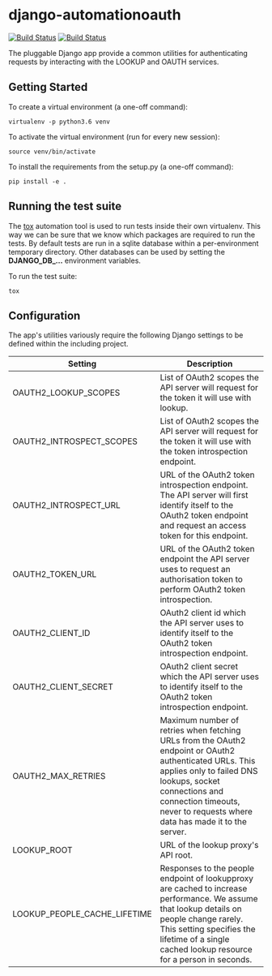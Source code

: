 # django-automationoauth

[![Build Status](https://travis-ci.org/uisautomation/django-automationoauth.svg?branch=master)](https://travis-ci.org/uisautomation/django-automationoauth)
[![Build Status](https://codecov.io/gh/uisautomation/django-automationoauth/branch/master/graph/badge.svg)](https://codecov.io/gh/uisautomation/django-automationoauth)

The pluggable Django app provide a common utilities for authenticating requests
by interacting with the LOOKUP and OAUTH services.

## Getting Started

To create a virtual environment (a one-off command):

```
virtualenv -p python3.6 venv
```

To activate the virtual environment (run for every new session):

```
source venv/bin/activate
```

To install the requirements from the setup.py (a one-off command):

```
pip install -e .
```

## Running the test suite

The [tox](https://tox.readthedocs.io/) automation tool is used to run tests
inside their own virtualenv. This way we can be sure that we know which packages
are required to run the tests. By default tests are run in a sqlite database
within a per-environment temporary directory. Other databases can be used by
setting the **DJANGO_DB_...** environment variables.

To run the test suite:

```
tox
```

## Configuration

The app's utilities variously require the following Django settings to
be defined within the including project.

| Setting | Description |
| ------- | ----------- |
| OAUTH2_LOOKUP_SCOPES | List of OAuth2 scopes the API server will request for the token it will use with lookup. |
| OAUTH2_INTROSPECT_SCOPES | List of OAuth2 scopes the API server will request for the token it will use with the token introspection endpoint. |
| OAUTH2_INTROSPECT_URL | URL of the OAuth2 token introspection endpoint. The API server will first identify itself to the OAuth2 token endpoint and request an access token for this endpoint. |
| OAUTH2_TOKEN_URL | URL of the OAuth2 token endpoint the API server uses to request an authorisation token to perform OAuth2 token introspection. |
| OAUTH2_CLIENT_ID | OAuth2 client id which the API server uses to identify itself to the OAuth2 token introspection endpoint. |
| OAUTH2_CLIENT_SECRET | OAuth2 client secret which the API server uses to identify itself to the OAuth2 token introspection endpoint. |
| OAUTH2_MAX_RETRIES | Maximum number of retries when fetching URLs from the OAuth2 endpoint or OAuth2 authenticated URLs. This applies only to failed DNS lookups, socket connections and connection timeouts, never to requests where data has made it to the server. |
| LOOKUP_ROOT | URL of the lookup proxy's API root. |
| LOOKUP_PEOPLE_CACHE_LIFETIME | Responses to the people endpoint of lookupproxy are cached to increase performance. We assume that lookup details on people change rarely. This setting specifies the lifetime of a single cached lookup resource for a person in seconds. |
